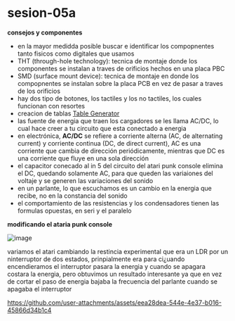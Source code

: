 # sesion-05a

__consejos y componentes__
- en la mayor medidda posible buscar e identificar los compopnentes tanto fisicos como digitales que usamos
- THT (through-hole technology): tecnica de montaje donde los componentes se instalan a traves de orificios hechos en una placa PBC
- SMD (surface mount device): tecnica de montaje en donde los compopnentes se instalan sobre la placa PCB en vez de pasar a traves de los orificios
- hay dos tipo de botones, los tactiles y los no tactiles, los cuales funcionan con resortes
- creacion de tablas [Table Generator](https://www.table-generator.de)
- las fuente de energia que traen los cargadores se les llama AC/DC, lo cual hace creer a tu circuito que esta conectado a energia
- en electrónica, __AC/DC__ se refiere a corriente alterna (AC, de alternating current) y corriente continua (DC, de direct current), AC es una corriente que cambia de dirección periódicamente, mientras que DC es una corriente que fluye en una sola dirección
- el capacitor conecado al in 5 del circuito del atari punk console elimina el DC, quedando solamente AC, para que queden las variaiones del voltaje y se generen las variaciones del sonido
- en un parlante, lo que escuchamos es un cambio en la energia que recibe, no en la constancia del sonido
- el comportamiento de las resistencias y los condensadores tienen las formulas opuestas, en seri y el paralelo

__modificando el ataria punk console__

![image](https://github.com/user-attachments/assets/09c82dad-336d-4071-a796-8b55769d20a3)

variamos el atari cambiando la restincia experimental que era un LDR por un ninterruptor de dos estados, prinpialmente era para ci¿uando encendieramos el interruptor pasara la energia y cuando se apagara costara la energia, pero obtuvimos un resultado interesante ya que en vez de cortar el paso de energia bajaba la frecuencia del parlante cuando se apagaba el interruptor

https://github.com/user-attachments/assets/eea28dea-544e-4e37-b016-45866d34b1c4
